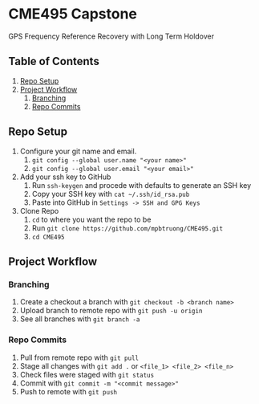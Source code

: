 # CME495 Capstone
GPS Frequency Reference Recovery with Long Term Holdover

## Table of Contents
1. [Repo Setup](#Repo-Setup)
2. [Project Workflow](#Project-Workflow)
    1. [Branching](#Branching)
    2. [Repo Commits](#Repo-Commits)

## Repo Setup
1. Configure your git name and email.
    1. ```git config --global user.name "<your name>"```
    2. ```git config --global user.email "<your email>"```
2. Add your ssh key to GitHub
    1. Run ```ssh-keygen``` and procede with defaults to generate an SSH key
    2. Copy your SSH key with ```cat ~/.ssh/id_rsa.pub```
    3. Paste into GitHub in ```Settings -> SSH and GPG Keys```
3. Clone Repo
    1. ```cd``` to where you want the repo to be
    2. Run ```git clone https://github.com/mpbtruong/CME495.git```
    3. ```cd CME495```

## Project Workflow

### Branching
1. Create a checkout a branch with ```git checkout -b <branch name>```
2. Upload branch to remote repo with ```git push -u origin```
3. See all branches with ```git branch -a```

### Repo Commits
1. Pull from remote repo with ```git pull```
2. Stage all changes with ```git add .``` or ```<file_1> <file_2> <file_n>```
3. Check files were staged with ```git status```
4. Commit with ```git commit -m "<commit message>"```
5. Push to remote with ```git push```

